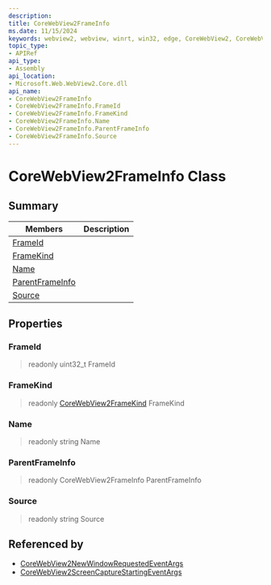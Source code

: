 ```yaml
---
description: 
title: CoreWebView2FrameInfo
ms.date: 11/15/2024
keywords: webview2, webview, winrt, win32, edge, CoreWebView2, CoreWebView2Controller, browser control, edge html, CoreWebView2FrameInfo
topic_type:
- APIRef
api_type:
- Assembly
api_location:
- Microsoft.Web.WebView2.Core.dll
api_name:
- CoreWebView2FrameInfo
- CoreWebView2FrameInfo.FrameId
- CoreWebView2FrameInfo.FrameKind
- CoreWebView2FrameInfo.Name
- CoreWebView2FrameInfo.ParentFrameInfo
- CoreWebView2FrameInfo.Source
---
```


# CoreWebView2FrameInfo Class



## Summary

Members|Description
--|--
[FrameId](#frameid) | 
[FrameKind](#framekind) | 
[Name](#name) | 
[ParentFrameInfo](#parentframeinfo) | 
[Source](#source) | 

## Properties

### FrameId

> readonly  uint32_t FrameId

### FrameKind

> readonly  [CoreWebView2FrameKind](corewebview2framekind.md) FrameKind

### Name

> readonly  string Name

### ParentFrameInfo

> readonly  CoreWebView2FrameInfo ParentFrameInfo

### Source

> readonly  string Source






## Referenced by

- [CoreWebView2NewWindowRequestedEventArgs](corewebview2newwindowrequestedeventargs.md)
- [CoreWebView2ScreenCaptureStartingEventArgs](corewebview2screencapturestartingeventargs.md)
